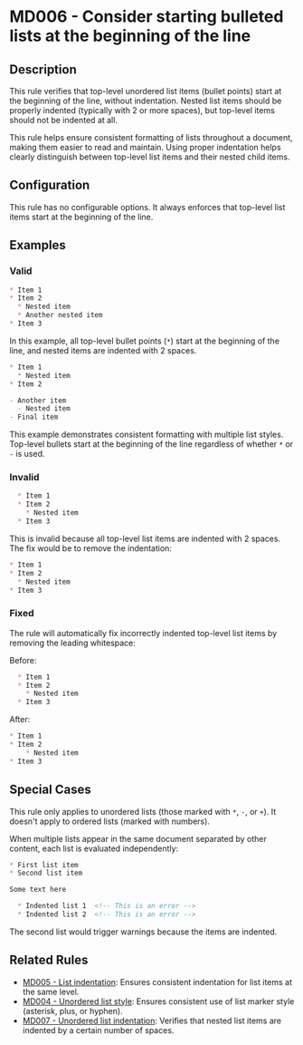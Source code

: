 # MD006 - Consider starting bulleted lists at the beginning of the line

## Description

This rule verifies that top-level unordered list items (bullet points) start at the beginning of the line, without indentation.
Nested list items should be properly indented (typically with 2 or more spaces), but top-level items should not be indented at all.

This rule helps ensure consistent formatting of lists throughout a document, making them easier to read and maintain.
Using proper indentation helps clearly distinguish between top-level list items and their nested child items.

## Configuration

This rule has no configurable options. It always enforces that top-level list items start at the beginning of the line.

<!-- rumdl-disable MD006 -->
## Examples

### Valid

```markdown
* Item 1
* Item 2
  * Nested item
  * Another nested item
* Item 3
```

In this example, all top-level bullet points (`*`) start at the beginning of the line, and nested items are indented with 2 spaces.

```markdown
* Item 1
  * Nested item
* Item 2

- Another item
  - Nested item
- Final item
```

This example demonstrates consistent formatting with multiple list styles. Top-level bullets start at the beginning of the line regardless of whether `*` or `-` is used.

### Invalid

```markdown
  * Item 1
  * Item 2
    * Nested item
  * Item 3
```

This is invalid because all top-level list items are indented with 2 spaces. The fix would be to remove the indentation:

```markdown
* Item 1
* Item 2
  * Nested item
* Item 3
```

### Fixed

The rule will automatically fix incorrectly indented top-level list items by removing the leading whitespace:

Before:
```markdown
  * Item 1
  * Item 2
    * Nested item
  * Item 3
```

After:
```markdown
* Item 1
* Item 2
    * Nested item
* Item 3
```

## Special Cases

This rule only applies to unordered lists (those marked with `*`, `-`, or `+`). It doesn't apply to ordered lists (marked with numbers).

When multiple lists appear in the same document separated by other content, each list is evaluated independently:

```markdown
* First list item
* Second list item

Some text here

  * Indented list 1  <!-- This is an error -->
  * Indented list 2  <!-- This is an error -->
```
<!-- rumdl-enable MD006 -->

The second list would trigger warnings because the items are indented.

## Related Rules

- [MD005 - List indentation](md005.md): Ensures consistent indentation for list items at the same level.
- [MD004 - Unordered list style](md004.md): Ensures consistent use of list marker style (asterisk, plus, or hyphen).
- [MD007 - Unordered list indentation](md007.md): Verifies that nested list items are indented by a certain number of spaces.
